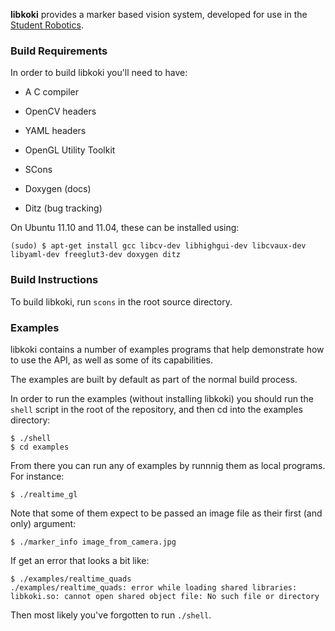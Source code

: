
**libkoki** provides a marker based vision system,
 developed for use in the [Student Robotics](https://www.studentrobotics.org/).


### Build Requirements

In order to build libkoki you'll need to have:

 * A C compiler
 * OpenCV headers
 * YAML headers
 * OpenGL Utility Toolkit
 * SCons

 * Doxygen (docs)
 * Ditz (bug tracking)

On Ubuntu 11.10 and 11.04, these can be installed using:

~~~~~~~~~~~~~~~~
(sudo) $ apt-get install gcc libcv-dev libhighgui-dev libcvaux-dev libyaml-dev freeglut3-dev doxygen ditz
~~~~~~~~~~~~~~~~

### Build Instructions

To build libkoki, run `scons` in the root source directory.

### Examples

libkoki contains a number of examples programs that help demonstrate how
to use the API, as well as some of its capabilities.

The examples are built by default as part of the normal build process.

In order to run the examples (without installing libkoki) you should run
the `shell` script in the root of the repository, and then cd into the
examples directory:

~~~~~~~~~~~~~~~~
$ ./shell
$ cd examples
~~~~~~~~~~~~~~~~

From there you can run any of examples by runnnig them as local programs.
For instance:

~~~~~~~~~~~~~~~~
$ ./realtime_gl
~~~~~~~~~~~~~~~~

Note that some of them expect to be passed an image file as their first
(and only) argument:

~~~~~~~~~~~~~~~~
$ ./marker_info image_from_camera.jpg
~~~~~~~~~~~~~~~~

If get an error that looks a bit like:

~~~~~~~~~~~~~~~~
$ ./examples/realtime_quads
./examples/realtime_quads: error while loading shared libraries: libkoki.so: cannot open shared object file: No such file or directory
~~~~~~~~~~~~~~~~

Then most likely you've forgotten to run `./shell`.
